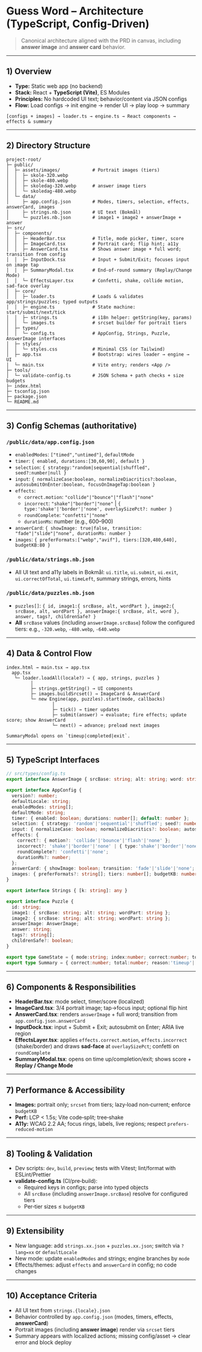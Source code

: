 # Guess Word – Architecture (TypeScript, Config‑Driven)

> Canonical architecture aligned with the PRD in canvas, including **answer image** and **answer card** behavior.

---

## 1) Overview

- **Type:** Static web app (no backend)
- **Stack:** React + **TypeScript (Vite)**, ES Modules
- **Principles:** No hardcoded UI text; behavior/content via JSON configs
- **Flow:** Load configs → init engine → render UI → play loop → summary

```
[configs + images] → loader.ts → engine.ts → React components → effects & summary
```

---

## 2) Directory Structure

```text
project-root/
├─ public/
│  ├─ assets/images/            # Portrait images (tiers)
│  │  ├─ skole-320.webp
│  │  ├─ skole-480.webp
│  │  ├─ skoledag-320.webp      # answer image tiers
│  │  └─ skoledag-480.webp
│  └─ data/
│     ├─ app.config.json        # Modes, timers, selection, effects, answerCard, images
│     ├─ strings.nb.json        # UI text (Bokmål)
│     └─ puzzles.nb.json        # image1 + image2 + answerImage + answer
├─ src/
│  ├─ components/
│  │  ├─ HeaderBar.tsx          # Title, mode picker, timer, score
│  │  ├─ ImageCard.tsx          # Portrait card; flip hint; a11y
│  │  ├─ AnswerCard.tsx         # Shows answer image + full word; transition from config
│  │  ├─ InputDock.tsx          # Input + Submit/Exit; focuses input on image tap
│  │  ├─ SummaryModal.tsx       # End-of-round summary (Replay/Change Mode)
│  │  └─ EffectsLayer.tsx       # Confetti, shake, collide motion, sad-face overlay
│  ├─ core/
│  │  ├─ loader.ts              # Loads & validates app/strings/puzzles; typed outputs
│  │  ├─ engine.ts              # State machine: start/submit/next/tick
│  │  ├─ strings.ts             # i18n helper: getString(key, params)
│  │  └─ images.ts              # srcset builder for portrait tiers
│  ├─ types/
│  │  └─ config.ts              # AppConfig, Strings, Puzzle, AnswerImage interfaces
│  ├─ styles/
│  │  └─ styles.css             # Minimal CSS (or Tailwind)
│  ├─ app.tsx                   # Bootstrap: wires loader → engine → UI
│  └─ main.tsx                  # Vite entry; renders <App />
├─ tools/
│  └─ validate-config.ts        # JSON Schema + path checks + size budgets
├─ index.html
├─ tsconfig.json
├─ package.json
└─ README.md
```

---

## 3) Config Schemas (authoritative)

### `/public/data/app.config.json`

- `enabledModes`: `["timed","untimed"]`, `defaultMode`
- `timer`: `{ enabled, durations:[30,60,90], default }`
- `selection`: `{ strategy:"random|sequential|shuffled", seed?:number|null }`
- `input`: `{ normalizeCase:boolean, normalizeDiacritics?:boolean, autosubmitOnEnter:boolean, focusOnImageTap:boolean }`
- `effects`:
  - `correct.motion`: `"collide"|"bounce"|"flash"|"none"`
  - `incorrect`: `"shake"|"border"|"none"` | `{ type:'shake'|'border'|'none', overlaySizePct?: number }`
  - `roundComplete`: `"confetti"|"none"`
  - `durationMs`: number (e.g., 600–900)
- `answerCard`: `{ showImage: true|false, transition: "fade"|"slide"|"none", durationMs: number }`
- `images`: `{ preferFormats:["webp","avif"], tiers:[320,480,640], budgetKB:80 }`

### `/public/data/strings.nb.json`

- All UI text and a11y labels in Bokmål: `ui.title`, `ui.submit`, `ui.exit`, `ui.correctOfTotal`, `ui.timeLeft`, summary strings, errors, hints

### `/public/data/puzzles.nb.json`

- `puzzles[]`: `{ id, image1:{ srcBase, alt, wordPart }, image2:{ srcBase, alt, wordPart }, answerImage:{ srcBase, alt, word }, answer, tags?, childrenSafe? }`
- **All** `srcBase` values (including `answerImage.srcBase`) follow the configured tiers: e.g., `-320.webp`, `-480.webp`, `-640.webp`

---

## 4) Data & Control Flow

```
index.html → main.tsx → app.tsx
  app.tsx
   └─ loader.loadAll(locale?) → { app, strings, puzzles }
         │
         ├─ strings.getString() → UI components
         ├─ images.buildSrcset() → ImageCard & AnswerCard
         └─ new Engine(app, puzzles).start(mode, callbacks)
                 │
                 ├─ tick() → timer updates
                 ├─ submit(answer) → evaluate; fire effects; update score; show AnswerCard
                 └─ next() → advance; preload next images

SummaryModal opens on `timeup|completed|exit`.
```

---

## 5) TypeScript Interfaces

```ts
// src/types/config.ts
export interface AnswerImage { srcBase: string; alt: string; word: string }

export interface AppConfig {
  version?: number;
  defaultLocale: string;
  enabledModes: string[];
  defaultMode: string;
  timer: { enabled: boolean; durations: number[]; default: number };
  selection: { strategy: 'random'|'sequential'|'shuffled'; seed?: number|null };
  input: { normalizeCase: boolean; normalizeDiacritics?: boolean; autosubmitOnEnter: boolean; focusOnImageTap: boolean };
  effects: {
    correct?: { motion?: 'collide'|'bounce'|'flash'|'none' };
    incorrect?: 'shake'|'border'|'none' | { type:'shake'|'border'|'none', overlaySizePct?: number };
    roundComplete?: 'confetti'|'none';
    durationMs?: number;
  };
  answerCard: { showImage: boolean; transition: 'fade'|'slide'|'none'; durationMs: number };
  images: { preferFormats?: string[]; tiers: number[]; budgetKB: number };
}

export interface Strings { [k: string]: any }

export interface Puzzle {
  id: string;
  image1: { srcBase: string; alt: string; wordPart: string };
  image2: { srcBase: string; alt: string; wordPart: string };
  answerImage: AnswerImage;
  answer: string;
  tags?: string[];
  childrenSafe?: boolean;
}

export type GameState = { mode:string; index:number; correct:number; total:number; timeLeft?:number; current:Puzzle };
export type Summary = { correct:number; total:number; reason:'timeup'|'completed'|'exit' };
```

---

## 6) Components & Responsibilities

- **HeaderBar.tsx**: mode select, timer/score (localized)
- **ImageCard.tsx**: 3/4 portrait image; tap→focus input; optional flip hint
- **AnswerCard.tsx**: renders `answerImage` + full word; transition from `app.config.json.answerCard`
- **InputDock.tsx**: input + Submit + Exit; autosubmit on Enter; ARIA live region
- **EffectsLayer.tsx**: applies `effects.correct.motion`, `effects.incorrect` (shake/border) and draws **sad‑face** at `overlaySizePct`; confetti on `roundComplete`
- **SummaryModal.tsx**: opens on time up/completion/exit; shows score + **Replay / Change Mode**

---

## 7) Performance & Accessibility

- **Images:** portrait only; `srcset` from tiers; lazy‑load non‑current; enforce `budgetKB`
- **Perf:** LCP < 1.5s; Vite code‑split; tree‑shake
- **A11y:** WCAG 2.2 AA; focus rings, labels, live regions; respect `prefers-reduced-motion`

---

## 8) Tooling & Validation

- Dev scripts: `dev`, `build`, `preview`; tests with Vitest; lint/format with ESLint/Prettier
- **validate-config.ts** (CI/pre‑build):
  - Required keys in configs; parse into typed objects
  - All `srcBase` (including `answerImage.srcBase`) resolve for configured tiers
  - Per‑tier sizes ≤ `budgetKB`

---

## 9) Extensibility

- New language: add `strings.xx.json` + `puzzles.xx.json`; switch via `?lang=xx` or `defaultLocale`
- New mode: update `enabledModes` and strings; engine branches by `mode`
- Effects/themes: adjust `effects` and `answerCard` in config; no code changes

---

## 10) Acceptance Criteria

- All UI text from `strings.{locale}.json`
- Behavior controlled by `app.config.json` (modes, timers, effects, **answerCard**)
- Portrait images (including **answer image**) render via `srcset` tiers
- Summary appears with localized actions; missing config/asset → clear error and block deploy

